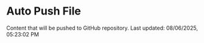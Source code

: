 # Auto Push File

Content that will be pushed to GitHub repository.
Last updated: 08/06/2025, 05:23:02 PM